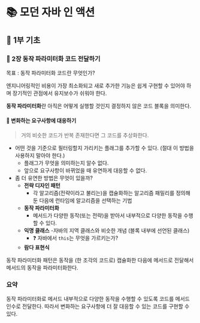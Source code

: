 # 📚 모던 자바 인 액션
## 📖 1부 기초 
### 🔎 2장 동작 파라미터화 코드 전달하기

목표 : 동작 파라미터화 코드란 무엇인가?

엔지니어링적인 비용이 가장 최소화되고 새로 추가한 기능은 쉽게 구현할 수 있어야 하며 장기적인 관점에서 유지보수가 쉬워야 한다. 

**동작 파라미터화**란 아직은 어떻게 실행할 것인지 결정하지 않은 코드 블록을 의미한다. 

#### 🤔 변화하는 요구사항에 대응하기 

> 거의 비슷한 코드가 반복 존재한다면 그 코드를 추상화한다. 

- 어떤 것을 기준으로 필터링할지 가리키는 플래그를 추가할 수 있다. (절대 이 방법을 사용하지 말아야 한다.)
  - 플래그가 무엇을 의미하는지 알수 없다. 
  - 앞으로 요구사항이 바뀌었을 때 유연하게 대응할 수 없다. 
- 좀 더 유연한 방법은 무엇이 있을까?
  - **전략 디자인 패턴**
    - 각 알고리즘(전략이라고 불리는)을 캡슐화하는 알고리즘 패밀리를 정의해둔 다음에 런타임에 알고리즘을 선택하는 기법
  - **동작 파라미터화**
    - 메서드가 다양한 동작(또는 전략)을 받아서 내부적으로 다양한 동작을 수행할 수 있다. 
  - **익명 클래스**
    -자바의 지역 클래스와 비슷한 개념 (블록 내부에 선언된 클래스)
    - ❓ 자바에서 `this`는 무엇을 가르키는가? 
  - **람다 표현식**

동작 파라미터화 패턴은 동작을 (한 조각의 코드로) 캡슐화한 다음에 메서드로 전달해서 메서드의 동작을 파라미터화한다.

### 요약

동작 파라미터화로 메서드 내부적으로 다양한 동작을 수행할 수 있도록 코드를 메서드 인수로 전달한다. 따라서 변화하는 요구사항에 더 잘 대응할 수 있는 코드를 구현할 수 있다. 
